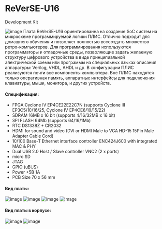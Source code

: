 # ReVerSE-U16
Development Kit

![image](u16_board/u16_board_rev_a/images/u16_brd.jpg)
Плата ReVerSE-U16 ориентированна на создание SoC систем на микросхеме программируемой логики ПЛИС. Отлично подходит для домашнего обучения и позволяет полностью воссоздать множество ретро-компьютеров.
Для программирования используются программаторы и отладочные среды, позволяющие задать желаемую структуру цифрового устройства в виде принципиальной электрической схемы или программы на специальных языках описания аппаратуры: Verilog, VHDL, AHDL и др. В конфигурации ПЛИС реализуются почти все компоненты компьютера. Вне ПЛИС находятся только оперативная память, аппаратные интерфейсы для подключения клавиатуры, мыши, монитора, и других устройств.

#### Спецификация:
- FPGA Cyclone IV EP4CE22E22C7N (supports Cyclone III EP3C5/10/16/25, Cyclone IV EP4CE6/10/15/22)
- SDRAM 16MB x 16 bit (supports 4/16/32MB x 16 bit)
- SPI FLASH 64Mb (supports 64/16/1Mb)
- RTC DS1338Z + CR2032
- HDMI for sound and video (DVI or HDMI Male to VGA HD-15 15Pin Male Adapter Cable Cord)
- 10/100 Base-T Ethernet interface controller ENC424J600 with integrated MAC & PHY
- Dual USB 2.0 Host / Slave controller VNC2 (2 x ports)
- micro SD
- JTAG
- GPIO (uBUS)
- Power +5В 1A
- PCB Size 70 х 56 mm

#### Вид платы:
![image](u16_board/u16_board_rev_a/manuals/u16a_brd_top.png)
![image](u16_board/u16_board_rev_a/manuals/u16a_brd_bot.png)
![image](u16_board/u16_board_rev_a/images/u16a_top02.jpg)
![image](u16_board/u16_board_rev_a/images/u16a_bot02.jpg)

#### Вид платы в корпусе:
![image](u16_board/u16_board_rev_a/images/u16_box_open.jpg)
![image](u16_board/u16_board_rev_a/images/u16_box.jpg)
